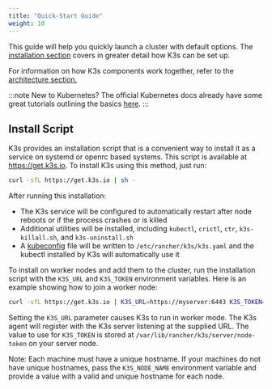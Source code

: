 ```yaml
---
title: "Quick-Start Guide"
weight: 10
---
```


This guide will help you quickly launch a cluster with default options. The [installation section](/docs/installation) covers in greater detail how K3s can be set up.

For information on how K3s components work together, refer to the [architecture section.](/docs/architecture#high-availability-with-an-external-db)

:::note
New to Kubernetes? The official Kubernetes docs already have some great tutorials outlining the basics [here](https://kubernetes.io/docs/tutorials/kubernetes-basics/).
:::

Install Script
--------------
K3s provides an installation script that is a convenient way to install it as a service on systemd or openrc based systems. This script is available at https://get.k3s.io. To install K3s using this method, just run:
```bash
curl -sfL https://get.k3s.io | sh -
```

After running this installation:

* The K3s service will be configured to automatically restart after node reboots or if the process crashes or is killed
* Additional utilities will be installed, including `kubectl`, `crictl`, `ctr`, `k3s-killall.sh`, and `k3s-uninstall.sh`
* A [kubeconfig](https://kubernetes.io/docs/concepts/configuration/organize-cluster-access-kubeconfig/) file will be written to `/etc/rancher/k3s/k3s.yaml` and the kubectl installed by K3s will automatically use it

To install on worker nodes and add them to the cluster, run the installation script with the `K3S_URL` and `K3S_TOKEN` environment variables. Here is an example showing how to join a worker node:

```bash
curl -sfL https://get.k3s.io | K3S_URL=https://myserver:6443 K3S_TOKEN=mynodetoken sh -
```
Setting the `K3S_URL` parameter causes K3s to run in worker mode. The K3s agent will register with the K3s server listening at the supplied URL. The value to use for `K3S_TOKEN` is stored at `/var/lib/rancher/k3s/server/node-token` on your server node.

Note: Each machine must have a unique hostname. If your machines do not have unique hostnames, pass the `K3S_NODE_NAME` environment variable and provide a value with a valid and unique hostname for each node.
